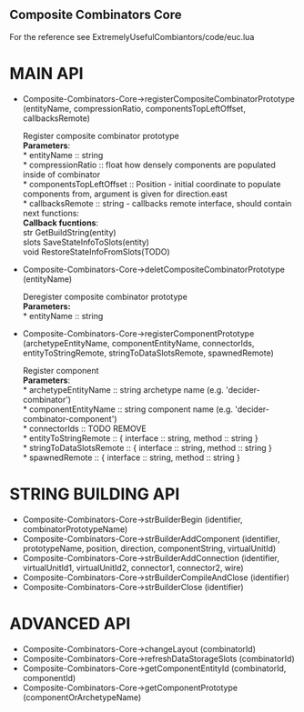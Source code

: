 
## Composite Combinators Core

For the reference see ExtremelyUsefulCombiantors/code/euc.lua

# MAIN API

* Composite-Combinators-Core->registerCompositeCombinatorPrototype (entityName, compressionRatio, componentsTopLeftOffset, callbacksRemote)

	Register composite combinator prototype  
		__Parameters__:  
			* entityName :: string  
			* compressionRatio :: float how densely components are populated inside of combinator  
			* componentsTopLeftOffset :: Position - initial coordinate to populate components from, argument is given for direction.east  
			* callbacksRemote :: string - callbacks remote interface, should contain next functions:  
		__Callback fucntions__:  
				str GetBuildString(entity)  
				slots SaveStateInfoToSlots(entity)  
				void RestoreStateInfoFromSlots(TODO)  
			
* Composite-Combinators-Core->deletCompositeCombinatorPrototype (entityName)

	Deregister composite combinator prototype  
		__Parameters:__  
			* entityName :: string  
		
* Composite-Combinators-Core->registerComponentPrototype (archetypeEntityName, componentEntityName, connectorIds, entityToStringRemote, stringToDataSlotsRemote, spawnedRemote)

	Register component  
		__Parameters__:  
			* archetypeEntityName :: string archetype name (e.g. 'decider-combinator')  
			* componentEntityName :: string component name (e.g. 'decider-combinator-component')  
			* connectorIds :: TODO REMOVE  
			* entityToStringRemote :: { interface :: string, method :: string }   
			* stringToDataSlotsRemote :: { interface :: string, method :: string }   
			* spawnedRemote :: { interface :: string, method :: string }   
			
# STRING BUILDING API

* Composite-Combinators-Core->strBuilderBegin (identifier, combinatorPrototypeName)
* Composite-Combinators-Core->strBuilderAddComponent (identifier, prototypeName, position, direction, componentString, virtualUnitId)
* Composite-Combinators-Core->strBuilderAddConnection (identifier, virtualUnitId1, virtualUnitId2, connector1, connector2, wire)
* Composite-Combinators-Core->strBuilderCompileAndClose (identifier)
* Composite-Combinators-Core->strBuilderClose (identifier)

# ADVANCED API

* Composite-Combinators-Core->changeLayout (combinatorId)
* Composite-Combinators-Core->refreshDataStorageSlots (combinatorId)
* Composite-Combinators-Core->getComponentEntityId (combinatorId, componentId)
* Composite-Combinators-Core->getComponentPrototype (componentOrArchetypeName)
